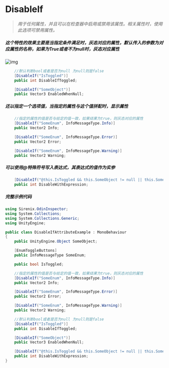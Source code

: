 # DisableIf

> *用于任何属性，并且可以在检查器中启用或禁用该属性。相关属性时，使用此选项可禁用属性。*

##### 这个特性的效果主要是当指定条件满足时，灰态对应的属性，默认传入的参数为对应属性的名称，如果为True或者不为null时，灰态对应属性

![img](https://aihailan.com/wp-content/uploads/2020/11/post-554-5fb7d7dff0460.gif)

```cs
    //默认判断bool或者是否为null 为null则是false
    [DisableIf("IsToggled")]
    public int DisableIfToggled;

    [DisableIf("SomeObject")]
    public Vector3 EnabledWhenNull;
```

##### 还以指定一个选项值，当指定的属性与这个值拼配时，显示属性

```cs
    //指定的属性的值是否与给定的值一致，如果结果为true，则灰态对应的属性
    [DisableIf("SomeEnum", InfoMessageType.Info)]
    public Vector2 Info;

    [DisableIf("SomeEnum", InfoMessageType.Error)]
    public Vector2 Error;

    [DisableIf("SomeEnum", InfoMessageType.Warning)]
    public Vector2 Warning;
```

##### 可以使用@特殊符号写入表达式，其表达式的值作为实参

```cs
    [DisableIf("@this.IsToggled && this.SomeObject != null || this.SomeEnum == InfoMessageType.Error")]
    public int DisableWithExpression;
```

##### 完整示例代码

```cs
using Sirenix.OdinInspector;
using System.Collections;
using System.Collections.Generic;
using UnityEngine;

public class DisableIfAttributeExample : MonoBehaviour
{
    public UnityEngine.Object SomeObject;

    [EnumToggleButtons]
    public InfoMessageType SomeEnum;

    public bool IsToggled;

    //指定的属性的值是否与给定的值一致，如果结果为true，则灰态对应的属性
    [DisableIf("SomeEnum", InfoMessageType.Info)]
    public Vector2 Info;

    [DisableIf("SomeEnum", InfoMessageType.Error)]
    public Vector2 Error;

    [DisableIf("SomeEnum", InfoMessageType.Warning)]
    public Vector2 Warning;

    //默认判断bool或者是否为null 为null则是false
    [DisableIf("IsToggled")]
    public int DisableIfToggled;

    [DisableIf("SomeObject")]
    public Vector3 EnabledWhenNull;

    [DisableIf("@this.IsToggled && this.SomeObject != null || this.SomeEnum == InfoMessageType.Error")]
    public int DisableWithExpression;
}
```
